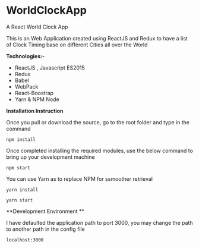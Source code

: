 # WorldClockApp
 A React World Clock App
 
 This is an Web Application created using ReactJS and Redux to have a list of Clock Timing base on different Cities all over the World

**Technologies:-**
- ReactJS , Javascript ES2015
- Redux
- Babel
- WebPack
- React-Boostrap
- Yarn & NPM Node

**Installation Instruction**

Once you pull or download the source, go to the root folder and type in the command
```
npm install
```
Once completed installing the required modules, use the below command to bring up your development machine
```
npm start
```

You can use Yarn as to replace NPM for ssmoother retrieval
```
yarn install
```
```
yarn start
```

**Development Environment **

I have defaulted the application path to port 3000, you may change the path to another path in the config file
```
localhost:3000 
```

